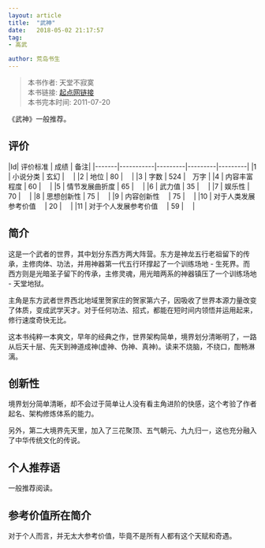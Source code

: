 ```yaml
---
layout: article
title:  "武神"
date:   2018-05-02 21:17:57
tag:
- 高武

author: 荒岛书生
---
```


> 本书作者:  天堂不寂寞  
> 本书链接:  [起点网链接](https://book.qidian.com/info/1209977)  
> 本书完本时间: 2011-07-20

《武神》一般推荐。
<!---more--->


## 评价

|Id| 评价标准   |  成绩 | 备注|
|-------|-----------|---------|---------|---------|
|1 | 小说分类        | 玄幻  |　 |
|2 | 地位            | 80  |　 |
|3 | 字数            | 524  |　万字 |
|4 | 内容丰富程度     | 60  |　 |
|5 | 情节发展曲折度    | 65  |　 |
|6 | 武力值          | 35  |　 |
|7 | 娱乐性           | 70  |　 |
|8 | 思想创新性       | 75  |　 |
|9 | 内容创新性　      | 75  |　 |
|10 | 对于人类发展参考价值　        | 20  |　 |
|11 | 对于个人发展参考价值　        | 59  |　 |

## 简介
这是一个武者的世界，其中划分东西方两大阵营。东方是神龙五行老祖留下的传承，主修肉体、功法，并用神器第一代五行环撑起了一个训练场地 - 生死界。而西方则是光暗圣子留下的传承，主修灵魂，用光暗两系的神器镇压了一个训练场地 - 天堂地狱。

主角是东方武者世界西北地域里贺家庄的贺家第六子，因吸收了世界本源力量改变了体质，变成武学天才。对于任何功法、招式，都能在短时间内领悟并运用起来，修行速度奇快无比。

这本书纯粹一本爽文，早年的经典之作，世界架构简单，境界划分清晰明了，一路从后天十层、先天到神道成神(虚神、伪神、真神)。读来不烧脑，不绕口，酣畅淋漓。

## 创新性
境界划分简单清晰，却不会过于简单让人没有看主角进阶的快感，这个考验了作者起名、架构修炼体系的能力。

另外，第二大境界先天里，加入了三花聚顶、五气朝元、九九归一，这也充分融入了中华传统文化的传说。

## 个人推荐语
一般推荐阅读。

## 参考价值所在简介
对于个人而言，并无太大参考价值，毕竟不是所有人都有这个天赋和奇遇。
